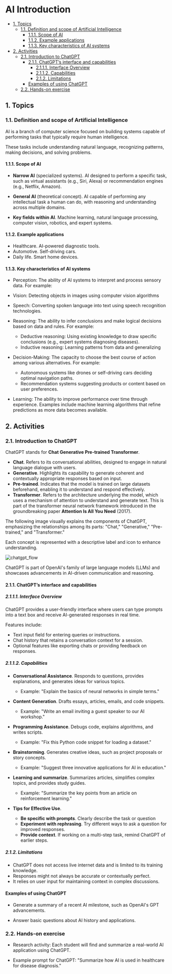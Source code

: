 # AI Introduction <!-- omit from toc -->

- [1. Topics](#1-topics)
  - [1.1. Definition and scope of Artificial Intelligence](#11-definition-and-scope-of-artificial-intelligence)
    - [1.1.1. Scope of AI](#111-scope-of-ai)
    - [1.1.2. Example applications](#112-example-applications)
    - [1.1.3. Key characteristics of AI systems](#113-key-characteristics-of-ai-systems)
- [2. Activities](#2-activities)
  - [2.1. Introduction to ChatGPT](#21-introduction-to-chatgpt)
    - [2.1.1. ChatGPT’s interface and capabilities](#211-chatgpts-interface-and-capabilities)
      - [2.1.1.1. Interface Overview](#2111-interface-overview)
      - [2.1.1.2. Capabilities](#2112-capabilities)
      - [2.1.2. Limitations](#212-limitations)
    - [Examples of using ChatGPT](#examples-of-using-chatgpt)
  - [2.2. Hands-on exercise](#22-hands-on-exercise)

## 1. Topics

### 1.1. Definition and scope of Artificial Intelligence

AI is a branch of computer science focused on building systems capable of
performing tasks that typically require human intelligence. 

These tasks include understanding natural language, recognizing patterns, making decisions, and solving problems.

#### 1.1.1. Scope of AI

- **Narrow AI** (specialized systems). AI designed to perform a specific task, such as virtual assistants (e.g., Siri, Alexa) or recommendation engines (e.g., Netflix, Amazon).

- **General AI** (theoretical concept). AI capable of performing any intellectual task a human can do, with reasoning and understanding across multiple domains.

- **Key fields within AI**. Machine learning, natural language processing, computer vision, robotics, and expert systems.

#### 1.1.2. Example applications

- Healthcare. AI-powered diagnostic tools.
- Automotive. Self-driving cars.
- Daily life. Smart home devices.

#### 1.1.3. Key characteristics of AI systems

- Perception: The ability of AI systems to interpret and process sensory data. For example:
- Vision: Detecting objects in images using computer vision algorithms
- Speech: Converting spoken language into text using speech recognition technologies.
- Reasoning: The ability to infer conclusions and make logical decisions based on data and rules. For example:
  - Deductive reasoning: Using existing knowledge to draw specific conclusions (e.g., expert systems diagnosing diseases).
  - Inductive reasoning: Learning patterns from data and generalizing
- Decision-Making: The capacity to choose the best course of action among various alternatives. For example:
  - Autonomous systems like drones or self-driving cars deciding optimal navigation paths.
  - Recommendation systems suggesting products or content based on user preferences.

- Learning: The ability to improve performance over time through experience. Examples include machine learning algorithms that refine predictions as more data becomes available.

## 2. Activities

### 2.1. Introduction to ChatGPT

ChatGPT stands for **Chat Generative Pre-trained Transformer**.

- **Chat**. Refers to its conversational abilities, designed to engage in natural language dialogue with users.
- **Generative**. Highlights its capability to generate coherent and contextually appropriate responses based on input.
- **Pre-trained**. Indicates that the model is trained on large datasets beforehand, enabling it to understand and respond effectively.
- **Transformer**. Refers to the architecture underlying the model, which uses a mechanism of attention to understand and generate text. This is part of the transformer neural network framework introduced in the groundbreaking paper **Attention Is All You Need** (2017).

The following image visually explains the components of ChatGPT, emphasizing the relationships among its parts: "Chat," "Generative," "Pre-trained," and "Transformer."

Each concept is represented with a descriptive label and icon to
enhance understanding.

![chatgpt_flow](../Artificial-Intelligence/Resources/chatgpt_flow.png)


ChatGPT is part of OpenAI's family of large language models (LLMs) and showcases advancements in AI-driven communication and reasoning.


#### 2.1.1. ChatGPT’s interface and capabilities

##### 2.1.1.1. Interface Overview

ChatGPT provides a user-friendly interface where users can type prompts into a text box and receive AI-generated responses in real time.

Features include:

- Text input field for entering queries or instructions.
- Chat history that retains a conversation context for a session.
- Optional features like exporting chats or providing feedback on responses.

##### 2.1.1.2. Capabilities

- **Conversational Assistance**. Responds to questions, provides explanations, and generates ideas for various topics.
  - Example: "Explain the basics of neural networks in simple terms."

- **Content Generation**. Drafts essays, articles, emails, and code snippets.
  - Example: "Write an email inviting a guest speaker to our AI workshop."

- **Programming Assistance**. Debugs code, explains algorithms, and writes scripts.
  - Example: "Fix this Python code snippet for loading a dataset."

- **Brainstorming**. Generates creative ideas, such as project proposals or story concepts.
  - Example: "Suggest three innovative applications for AI in education."

- **Learning and summarize**. Summarizes articles, simplifies complex topics, and provides study guides.
  - Example: "Summarize the key points from an article on reinforcement learning."

- **Tips for Effective Use**.

  - **Be specific with prompts**. Clearly describe the task or question
  - **Experiment with rephrasing**. Try different ways to ask a question for improved responses.
  - **Provide context**. If working on a multi-step task, remind ChatGPT of earlier steps.

##### 2.1.2. Limitations

- ChatGPT does not access live internet data and is limited to its training knowledge.
- Responses might not always be accurate or contextually perfect.
- It relies on user input for maintaining context in complex discussions.


#### Examples of using ChatGPT

- Generate a summary of a recent AI milestone, such as OpenAI's GPT advancements.

- Answer basic questions about AI history and applications.

### 2.2. Hands-on exercise

- Research activity: Each student will find and summarize a real-world AI application using ChatGPT.

- Example prompt for ChatGPT: "Summarize how AI is used in healthcare for disease diagnosis."



